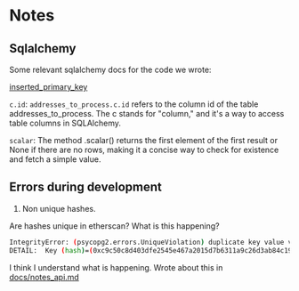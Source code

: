 # Notes

## Sqlalchemy

Some relevant sqlalchemy docs for the code we wrote:

[inserted_primary_key](https://docs.sqlalchemy.org/en/20/core/connections.html#sqlalchemy.engine.CursorResult.inserted_primary_key)

`c.id`: `addresses_to_process.c.id` refers to the column id of the table addresses_to_process. The c stands for "column," and it's a way to access table columns in SQLAlchemy.

`scalar`: The method .scalar() returns the first element of the first result or None if there are no rows, making it a concise way to check for existence and fetch a simple value.


## Errors during development

1. Non unique hashes.

Are hashes unique in etherscan? What is this happening?

```bash
IntegrityError: (psycopg2.errors.UniqueViolation) duplicate key value violates unique constraint "transactions_hash_key"
DETAIL:  Key (hash)=(0xc9c50c8d403dfe2545e467a2015d7b6311a9c26d3ab84c1985ec76de71efbfb7) already exists.
```

I think I understand what is happening. Wrote about this in [docs/notes_api.md](notes_api.md)

